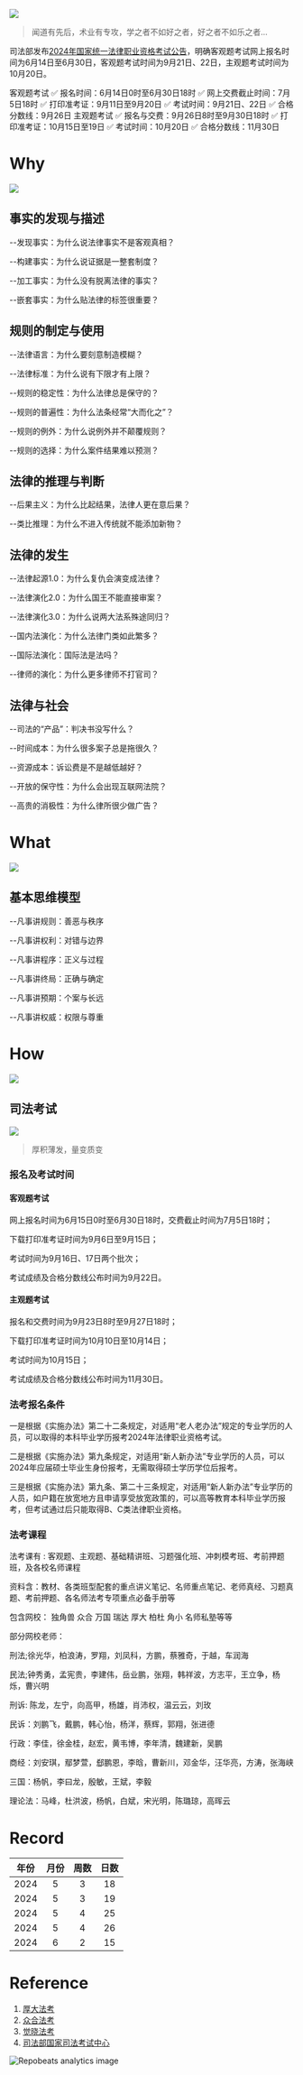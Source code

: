 ![](https://github.com/lawexam/lawexam/assets/170080825/296aab5c-3caa-4e93-b1ba-12f5d09fb65a)
> 闻道有先后，术业有专攻，学之者不如好之者，好之者不如乐之者...

司法部发布[2024年国家统一法律职业资格考试公告](https://www.moj.gov.cn/jgsz/jgszzsdw/zsdwgjsfkszx/gjsfksfzkjj/202406/t20240611_500192.html)，明确客观题考试网上报名时间为6月14日至6月30日，客观题考试时间为9月21日、22日，主观题考试时间为10月20日。

客观题考试
✅ 报名时间：6月14日0时至6月30日18时
✅ 网上交费截止时间：7月5日18时
✅ 打印准考证：9月11日至9月20日
✅ 考试时间：9月21日、22日
✅ 合格分数线：9月26日
主观题考试
✅ 报名与交费：9月26日8时至9月30日18时
✅ 打印准考证：10月15日至19日
✅ 考试时间：10月20日
✅ 合格分数线：11月30日

# Why
![](https://github.com/lawexam/lawexam/assets/170080825/6c5c8301-0ffd-4002-a717-21094be9cf1c)

## 事实的发现与描述 

--发现事实：为什么说法律事实不是客观真相？ 

--构建事实：为什么说证据是一整套制度？ 

--加工事实：为什么没有脱离法律的事实？ 

--嵌套事实：为什么贴法律的标签很重要？

## 规则的制定与使用 

--法律语言：为什么要刻意制造模糊？ 

--法律标准：为什么说有下限才有上限？ 

--规则的稳定性：为什么法律总是保守的？ 

--规则的普遍性：为什么法条经常“大而化之”？ 

--规则的例外：为什么说例外并不颠覆规则？ 

--规则的选择：为什么案件结果难以预测？

## 法律的推理与判断 

--后果主义：为什么比起结果，法律人更在意后果？ 

--类比推理：为什么不进入传统就不能添加新物？

## 法律的发生 

--法律起源1.0：为什么复仇会演变成法律？ 

--法律演化2.0：为什么国王不能直接审案？ 

--法律演化3.0：为什么说两大法系殊途同归？ 

--国内法演化：为什么法律门类如此繁多？ 

--国际法演化：国际法是法吗？ 

--律师的演化：为什么更多律师不打官司？

## 法律与社会 

--司法的“产品”：判决书没写什么？ 

--时间成本：为什么很多案子总是拖很久？ 

--资源成本：诉讼费是不是越低越好？ 

--开放的保守性：为什么会出现互联网法院？ 

--高贵的消极性：为什么律所很少做广告？


# What
![](https://github.com/lawexam/lawexam/assets/170080825/57b393e9-18fa-461b-b671-28e91ad3898b)

## 基本思维模型 

--凡事讲规则：善恶与秩序 

--凡事讲权利：对错与边界 

--凡事讲程序：正义与过程 

--凡事讲终局：正确与确定 

--凡事讲预期：个案与长远 

--凡事讲权威：权限与尊重

# How

![](https://github.com/lawexam/lawexam/assets/170080825/df81684d-dc1c-4735-85c2-d9182e3eb700)

## 司法考试

![](https://github.com/lawexam/lawexam/assets/170080825/dbb2563e-327c-4c71-a237-65619f1347ba)
> 厚积薄发，量变质变

### 报名及考试时间

#### 客观题考试

  网上报名时间为6月15日0时至6月30日18时，交费截止时间为7月5日18时；
  
  下载打印准考证时间为9月6日至9月15日；
  
  考试时间为9月16日、17日两个批次；
  
  考试成绩及合格分数线公布时间为9月22日。
  
#### 主观题考试

  报名和交费时间为9月23日8时至9月27日18时；
  
  下载打印准考证时间为10月10日至10月14日；
  
  考试时间为10月15日；
  
  考试成绩及合格分数线公布时间为11月30日。

### 法考报名条件

一是根据《实施办法》第二十二条规定，对适用“老人老办法”规定的专业学历的人员，可以取得的本科毕业学历报考2024年法律职业资格考试。

二是根据《实施办法》第九条规定，对适用“新人新办法”专业学历的人员，可以2024年应届硕士毕业生身份报考，无需取得硕士学历学位后报考。

三是根据《实施办法》第九条、第二十三条规定，对适用“新人新办法”专业学历的人员，如户籍在放宽地方且申请享受放宽政策的，可以高等教育本科毕业学历报考，但考试通过后只能取得B、C类法律职业资格。

### 法考课程

法考课有 : 客观题、主观题、基础精讲班、习题强化班、冲刺模考班、考前押题班，及各校名师课程

资料含：教材、各类班型配套的重点讲义笔记、名师重点笔记、老师真经、习题真题、考前押题、各名师法考专项重点必备手册等

包含网校： 独角兽 众合 万国 瑞达 厚大 柏杜 角小 名师私塾等等

部分网校老师：

刑法;徐光华，柏浪涛，罗翔，刘凤科，方鹏，蔡雅奇，于越，车润海

民法;钟秀勇，孟宪贵，李建伟，岳业鹏，张翔，韩祥波，方志平，王立争，杨烁，曹兴明

刑诉:   陈龙，左宁，向高甲，杨雄，肖沛权，温云云，刘玫

民诉：刘鹏飞，戴鹏，韩心怡，杨洋，蔡辉，郭翔，张进德

行政：李佳，徐金桂，赵宏，黄韦博，李年清，魏建新，吴鹏

商经：刘安琪，鄢梦萱，郄鹏恩，李晗，曹新川，邓金华，汪华亮，方涛，张海峡

三国：杨帆，李曰龙，殷敏，王斌，李毅

理论法：马峰，杜洪波，杨帆，白斌，宋光明，陈璐琼，高晖云



# Record

| 年份  | 月份 | 周数 | 日数 |
| ----- |  :------:  |  :------:  | :------:   |
| 2024     | 5       | 3         | 18         |
| 2024     | 5       | 3         | 19         |
| 2024     | 5       | 4         | 25         |
| 2024     | 5       | 4         | 26         |
| 2024     | 6       | 2         | 15         |

# Reference

1. [厚大法考](http://www.houdask.com/site/hd/index.html)
2. [众合法考](https://zhongheschool.com/fakao/)
3. [觉晓法考](https://www.juexiaotime.com/home)
4. [司法部国家司法考试中心](https://www.moj.gov.cn/jgsz/jgszzsdw/zsdwgjsfkszx/)

![](https://repobeats.axiom.co/api/embed/78378e264ea92739cc92753b73d5c79ce5e67e7e.svg "Repobeats analytics image")
